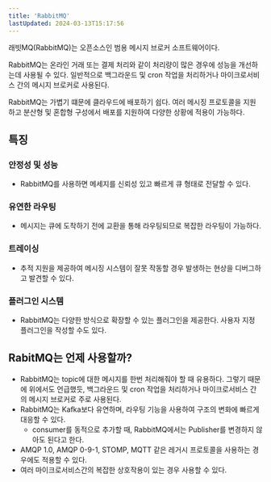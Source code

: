 ```yaml
---
title: 'RabbitMQ'
lastUpdated: 2024-03-13T15:17:56
---
```


래빗MQ(RabbitMQ)는 오픈소스인 범용 메시지 브로커 소프트웨어이다.

RabbitMQ는 온라인 거래 또는 결제 처리와 같이 처리량이 많은 경우에 성능을 개선하는데 사용될 수 있다. 일반적으로 백그라운드 및 cron 작업을 처리하거나 마이크로서비스 간의 메시지 브로커로 사용된다.

RabbitMQ는 가볍기 떄문에 클라우드에 배포하기 쉽다. 여러 메시징 프로토콜을 지원하고 분산형 및 혼합형 구성에서 배포를 지원하여 다양한 상황에 적용이 가능하다.

## 특징

### 안정성 및 성능
- RabbitMQ를 사용하면 메세지를 신뢰성 있고 빠르게 큐 형태로 전달할 수 있다.

### 유연한 라우팅
- 메시지는 큐에 도착하기 전에 교환을 통해 라우팅되므로 복잡한 라우팅이 가능하다.

### 트레이싱
- 추적 지원을 제공하여 메시징 시스템이 잘못 작동할 경우 발생하는 현상을 디버그하고 발견할 수 있다.

### 플러그인 시스템
- RabbitMQ는 다양한 방식으로 확장할 수 있는 플러그인을 제공한다. 사용자 지정 플러그인을 작성할 수도 있다.

## RabitMQ는 언제 사용할까?

- RabbitMQ는 topic에 대한 메시지를 한번 처리해줘야 할 때 유용하다. 그렇기 때문에 위에서도 언급했듯, 백그라운드 및 cron 작업을 처리하거나 마이크로서비스 간의 메시지 브로커로 주로 사용된다.
- RabbitMQ는 Kafka보다 유연하며, 라우팅 기능을 사용하여 구조의 변화에 빠르게 대응할 수 있다.
    - consumer를 동적으로 추가할 때, RabbitMQ에서는 Publisher를 변경하지 않아도 된다고 한다.
- AMQP 1.0, AMQP 0-9-1, STOMP, MQTT 같은 레거시 프로토콜을 사용하는 경우에도 적용할 수 있다.
- 여러 마이크로서비스간의 복잡한 상호작용이 있는 경우 사용할 수 있다.